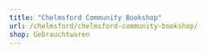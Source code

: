 ```yaml
---
title: "Chelmsford Community Bookshop"
url: /chelmsford/chelmsford-community-bookshop/
shop: Gebrauchtwaren
---
```

